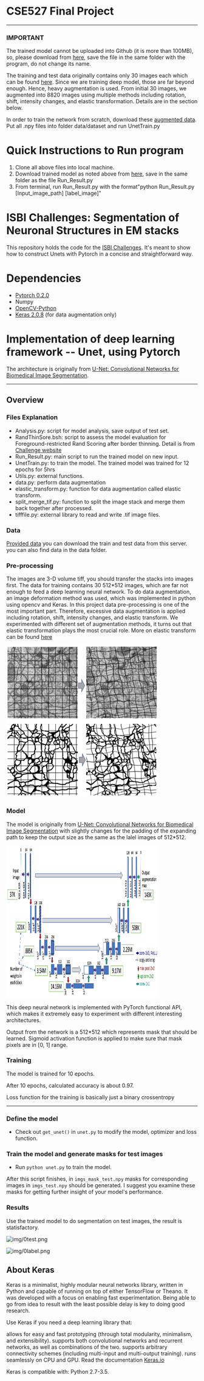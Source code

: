 # CSE527 Final Project
---

### IMPORTANT
The trained model cannot be uploaded into Github (it is more than 100MB), so, please download from [here](https://drive.google.com/a/cs.stonybrook.edu/file/d/1AcWFEFYmsfULmaVKdfd6M_mHbYD9_Ngn/view?usp=sharing), save the file in the same folder with the program, do not change its name.

The training and test data originally contains only 30 images each which can be found [here](http://brainiac2.mit.edu/isbi_challenge/downloads). Since we are training deep model, those are far beyond enough. Hence, heavy augmentation is used. From initial 30 images, we augmented into 8820 images using multiple methods including rotation, shift, intensity changes, and elastic transformation. Details are in the section below.

In order to train the network from scratch, download these [augmented data](https://drive.google.com/drive/folders/1zikzGhtTe-RR-LzRBKXMx2D6vu2Ksy0i?usp=sharing). Put all .npy files into folder data/dataset and run UnetTrain.py

# Quick Instructions to Run program
1. Clone all above files into local machine.
2. Download trained model as noted above from [here](https://drive.google.com/a/cs.stonybrook.edu/file/d/1AcWFEFYmsfULmaVKdfd6M_mHbYD9_Ngn/view?usp=sharing), save in the same folder as the file Run_Result.py
3. From terminal, run Run_Result.py with the format"python Run_Result.py [Input_image_path] [label_image]"

# ISBI Challenges: Segmentation of Neuronal Structures in EM stacks

This repository holds the code for the [ISBI Challenges](http://brainiac2.mit.edu/isbi_challenge/). It's meant to show how to construct Unets with Pytorch in a concise and straightforward way.

# Dependencies

 - [Pytorch 0.2.0](http://pytorch.org/)
 - Numpy
 - [OpenCV-Python](https://pypi.python.org/pypi/opencv-python)
 - [Keras 2.0.8](https://faroit.github.io/keras-docs/2.0.8/) (for data augmentation only)

# Implementation of deep learning framework -- Unet, using Pytorch

The architecture is originally from [U-Net: Convolutional Networks for Biomedical Image Segmentation](http://lmb.informatik.uni-freiburg.de/people/ronneber/u-net/).

---

## Overview

### Files Explanation
- Analysis.py: script for model analysis, save output of test set.
- RandThinSore.bsh: script to assess the model evaluation for Foreground-restricted Rand Scoring after border thinning. Detail is from [Challenge website](http://brainiac2.mit.edu/isbi_challenge/evaluation)
- Run_Result.py: main script to run the trained model on new input.
- UnetTrain.py: to train the model. The trained model was trained for 12 epochs for 5hrs
- Utils.py: external functions.
- data.py: perform data augmentation
- elastic_transform.py: function for data augmentation called elastic transform.
- split_merge_tif.py: function to split the image stack and merge them back together after processed.
- tifffile.py: external library to read and write .tif image files.

### Data

[Provided data](http://brainiac2.mit.edu/isbi_challenge/) you can download the train and test data from this server.
you can also find data in the data folder.

### Pre-processing

The images are 3-D volume tiff, you should transfer the stacks into images first.
The data for training contains 30 512*512 images, which are far not enough to feed a deep learning neural network.
To do data augmentation, an image deformation method was used, which was implemented in python using opencv and Keras.
In this project data pre-processing is one of the most important part. Therefore, excessive data augmentation is applied including rotation, shift, intensity changes, and elastic transform.
We experimented with different set of augmentation methods, it turns out that elastic transformation plays the most crucial role. More on elastic transform can be found [here](http://faculty.cs.tamu.edu/schaefer/research/mls.pdf)

<img src="imgs/elastic_transform.png" width="400" height="400" />

### Model
The model is originally from [U-Net: Convolutional Networks for Biomedical Image Segmentation](http://lmb.informatik.uni-freiburg.de/people/ronneber/u-net/) with slightly changes for the padding of the expanding path to keep the output size as the same as the lalel images of 512*512.

<img src="imgs/model.png" width="400" height="400" />

This deep neural network is implemented with PyTorch functional API, which makes it extremely easy to experiment with different interesting architectures.

Output from the network is a 512*512 which represents mask that should be learned. Sigmoid activation function
is applied to make sure that mask pixels are in \[0, 1\] range.

### Training

The model is trained for 10 epochs.

After 10 epochs, calculated accuracy is about 0.97.

Loss function for the training is basically just a binary crossentropy

---

### Define the model

* Check out ```get_unet()``` in ```unet.py``` to modify the model, optimizer and loss function.

### Train the model and generate masks for test images

* Run ```python unet.py``` to train the model.


After this script finishes, in ```imgs_mask_test.npy``` masks for corresponding images in ```imgs_test.npy```
should be generated. I suggest you examine these masks for getting further insight of your model's performance.

### Results

Use the trained model to do segmentation on test images, the result is statisfactory.

![img/0test.png](img/0test.png)

![img/0label.png](img/0label.png)


## About Keras

Keras is a minimalist, highly modular neural networks library, written in Python and capable of running on top of either TensorFlow or Theano. It was developed with a focus on enabling fast experimentation. Being able to go from idea to result with the least possible delay is key to doing good research.

Use Keras if you need a deep learning library that:

allows for easy and fast prototyping (through total modularity, minimalism, and extensibility).
supports both convolutional networks and recurrent networks, as well as combinations of the two.
supports arbitrary connectivity schemes (including multi-input and multi-output training).
runs seamlessly on CPU and GPU.
Read the documentation [Keras.io](http://keras.io/)

Keras is compatible with: Python 2.7-3.5.
